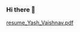 ### Hi there 👋

<!--
**yash-alt/yash-alt** is a ✨ _special_ ✨ repository because its `README.md` (this file) appears on your GitHub profile.

Here are some ideas to get you started:

- 🔭 I’m currently working on ...
- 🌱 I’m currently learning ...
- 👯 I’m looking to collaborate on ...
- 🤔 I’m looking for help with ...
- 💬 Ask me about ...
- 📫 How to reach me: ...
- 😄 Pronouns: ...
- ⚡ Fun fact: ...
-->
[resume_Yash_Vaishnav.pdf](https://github.com/yash-alt/yash-alt/files/5048432/resume_Yash_Vaishnav.pdf)
